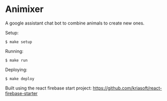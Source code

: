 # Animixer

A google assistant chat bot to combine animals to create new ones.

Setup:

```
$ make setup
```
Running:
```
$ make run
```
Deploying:
```
$ make deploy
```

Built using the react firebase start project: https://github.com/kriasoft/react-firebase-starter
